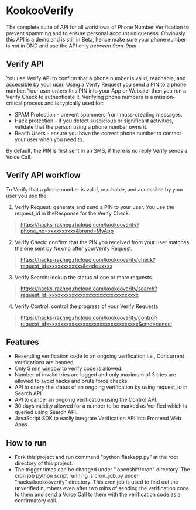 # KookooVerify
The complete suite of API for all workflows of Phone Number Verification to prevent spamming and to ensure personal account uniqueness. Obviously this API is a demo and is still in Beta, hence make sure your phone number is *not* in DND and use the API only *between 9am-9pm*.

## Verify API
You use Verify API to confirm that a phone number is valid, reachable, and accessible by your user. Using a Verify Request you send
a PIN to a phone number. Your user enters this PIN into your App or Website, then you run a Verify Check to authenticate it.
Verifying phone numbers is a mission-critical process and is typically used for:
- SPAM Protection - prevent spammers from mass-creating messages.
- Hack protection - if you detect suspicious or significant activities, validate that the person using a phone number owns it.
- Reach Users - ensure you have the correct phone number to contact your user when you need to.

By default, the PIN is first sent in an SMS, if there is no reply Verify sends a Voice Call.

## Verify API workflow
To Verify that a phone number is valid, reachable, and accessible by your user you use the:

1. Verify Request: generate and send a PIN to your user. You use the request_id in theResponse for the Verify Check.
> https://hacks-rakheg.rhcloud.com/kookooverify?phone_no=xxxxxxxxxx&brand=MyApp

2. Verify Check: confirm that the PIN you received from your user matches the one sent by Nexmo after yourVerify Request.
> https://hacks-rakheg.rhcloud.com/kookooverify/check?request_id=xxxxxxxxxxxx&code=xxxx

3. Verify Search: lookup the status of one or more requests.
> https://hacks-rakheg.rhcloud.com/kookooverify/search?request_id=xxxxxxxxxxxxxxxxxxxxxxxxxxxxxxxx

4. Verify Control: control the progress of your Verify Requests.
> https://hacks-rakheg.rhcloud.com/kookooverify/control?request_id=xxxxxxxxxxxxxxxxxxxxxxxxxxxxxxxx&cmd=cancel

## Features
- Resending verification code to an ongoing verification i.e., Concurrent verifications are banned.
- Only 5 min window to verify code is allowed.
- Number of invalid tries are logged and only maximum of 3 tries are allowed to avoid hacks and brute force checks.
- API to query the status of an ongoing verification by using request_id in Search API
- API to cancel an ongoing verification using the Control API.
- 30 days validity allowed for a number to be marked as Verified which is queried using Search API.
- JavaScript SDK to easily integrate Verification API into Frontend Web Apps.

## How to run
- Fork this project and run command "python flaskapp.py" at the root directory of this project.
- The trigger times can be changed under ".openshift/cron" directory. The cron job python script running is cron_job.py under "hacks/kookooverify" directory. This cron job is used to find out the unverified numbers even after two mins of sending the verification code to them and send a Voice Call to them with the verification code as a confirmatory call.
